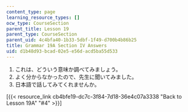 ```yaml
---
content_type: page
learning_resource_types: []
ocw_type: CourseSection
parent_title: Lesson 19
parent_type: CourseSection
parent_uid: 4c4bfa40-1b33-5dbf-1f49-d700b4b86b25
title: Grammar 19A Section IV Answers
uid: d1b48d93-bcad-02e5-e56d-acd5ba55d533
---
```


1.  これは、どういう意味か調べてみましょう。
2.  よく分からなかったので、先生に聞いてみました。
3.  日本語で話してみてくれませんか。

\[{{< resource_link cb4bfe19-dc7c-3f84-7d18-36e4c07a3338 "Back to Lesson 19A" "#4" >}}\]